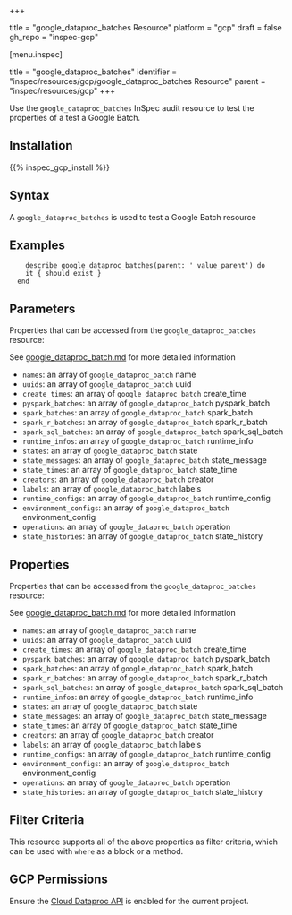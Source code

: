 +++

title = "google_dataproc_batches Resource"
platform = "gcp"
draft = false
gh_repo = "inspec-gcp"


[menu.inspec]

title = "google_dataproc_batches"
identifier = "inspec/resources/gcp/google_dataproc_batches Resource"
parent = "inspec/resources/gcp"
+++

Use the `google_dataproc_batches` InSpec audit resource to test the properties of a test a Google Batch.

## Installation
{{% inspec_gcp_install %}}

## Syntax
A `google_dataproc_batches` is used to test a Google Batch resource

## Examples
```
    describe google_dataproc_batches(parent: ' value_parent') do
    it { should exist }
  end
```

## Parameters
Properties that can be accessed from the `google_dataproc_batches` resource:

See [google_dataproc_batch.md](google_dataproc_batch.md) for more detailed information
* `names`: an array of `google_dataproc_batch` name
* `uuids`: an array of `google_dataproc_batch` uuid
* `create_times`: an array of `google_dataproc_batch` create_time
* `pyspark_batches`: an array of `google_dataproc_batch` pyspark_batch
* `spark_batches`: an array of `google_dataproc_batch` spark_batch
* `spark_r_batches`: an array of `google_dataproc_batch` spark_r_batch
* `spark_sql_batches`: an array of `google_dataproc_batch` spark_sql_batch
* `runtime_infos`: an array of `google_dataproc_batch` runtime_info
* `states`: an array of `google_dataproc_batch` state
* `state_messages`: an array of `google_dataproc_batch` state_message
* `state_times`: an array of `google_dataproc_batch` state_time
* `creators`: an array of `google_dataproc_batch` creator
* `labels`: an array of `google_dataproc_batch` labels
* `runtime_configs`: an array of `google_dataproc_batch` runtime_config
* `environment_configs`: an array of `google_dataproc_batch` environment_config
* `operations`: an array of `google_dataproc_batch` operation
* `state_histories`: an array of `google_dataproc_batch` state_history
## Properties
Properties that can be accessed from the `google_dataproc_batches` resource:

See [google_dataproc_batch.md](google_dataproc_batch.md) for more detailed information
* `names`: an array of `google_dataproc_batch` name
* `uuids`: an array of `google_dataproc_batch` uuid
* `create_times`: an array of `google_dataproc_batch` create_time
* `pyspark_batches`: an array of `google_dataproc_batch` pyspark_batch
* `spark_batches`: an array of `google_dataproc_batch` spark_batch
* `spark_r_batches`: an array of `google_dataproc_batch` spark_r_batch
* `spark_sql_batches`: an array of `google_dataproc_batch` spark_sql_batch
* `runtime_infos`: an array of `google_dataproc_batch` runtime_info
* `states`: an array of `google_dataproc_batch` state
* `state_messages`: an array of `google_dataproc_batch` state_message
* `state_times`: an array of `google_dataproc_batch` state_time
* `creators`: an array of `google_dataproc_batch` creator
* `labels`: an array of `google_dataproc_batch` labels
* `runtime_configs`: an array of `google_dataproc_batch` runtime_config
* `environment_configs`: an array of `google_dataproc_batch` environment_config
* `operations`: an array of `google_dataproc_batch` operation
* `state_histories`: an array of `google_dataproc_batch` state_history

## Filter Criteria
This resource supports all of the above properties as filter criteria, which can be used
with `where` as a block or a method.

## GCP Permissions

Ensure the [Cloud Dataproc API](https://console.cloud.google.com/apis/library/dataproc.googleapis.com) is enabled for the current project.
